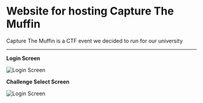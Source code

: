 <h1>Website for hosting Capture The Muffin</h1>
<p>Capture The Muffin is a CTF event we decided to run for our university</p>
<hr>

**Login Screen**

<img src="https://cdn.upload.systems/uploads/O6gEqTkP.png" alt="Login Screen" />

**Challenge Select Screen**

<img src="https://cdn.upload.systems/uploads/GsZDFrgO.png" alt="Login Screen" />
